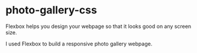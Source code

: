 # photo-gallery-css

Flexbox helps you design your webpage so that it looks good on any screen size.

I used Flexbox to build a responsive photo gallery webpage.
